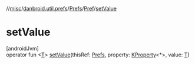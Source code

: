 //[misc](../../../../index.md)/[danbroid.util.prefs](../../index.md)/[Prefs](../index.md)/[Pref](index.md)/[setValue](set-value.md)

# setValue

[androidJvm]\
operator fun &lt;[T](set-value.md)&gt; [setValue](set-value.md)(thisRef: [Prefs](../index.md), property: [KProperty](https://kotlinlang.org/api/latest/jvm/stdlib/kotlin.reflect/-k-property/index.html)&lt;*&gt;, value: [T](set-value.md))
